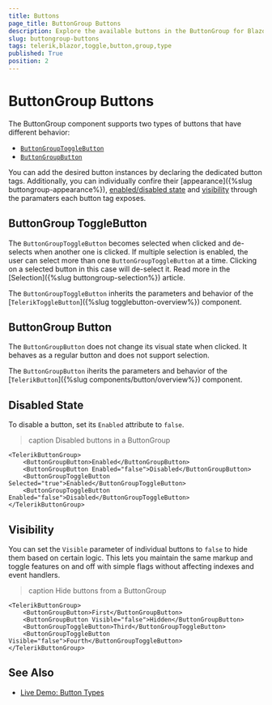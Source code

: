 ```yaml
---
title: Buttons
page_title: ButtonGroup Buttons
description: Explore the available buttons in the ButtonGroup for Blazor.
slug: buttongroup-buttons
tags: telerik,blazor,toggle,button,group,type
published: True
position: 2
---
```


# ButtonGroup Buttons

The ButtonGroup component supports two types of buttons that have different behavior:

* [`ButtonGroupToggleButton`](#buttongroup-togglebutton)
* [`ButtonGroupButton`](#buttongroup-button)

You can add the desired button instances by declaring the dedicated button tags. Additionally, you can individually confire their [appearance]({%slug buttongroup-appearance%}), [enabled/disabled state](#disabled-state) and [visibility](#visibility) through the paramaters each button tag exposes.

## ButtonGroup ToggleButton

The `ButtonGroupToggleButton` becomes selected when clicked and de-selects when another one is clicked. If multiple selection is enabled, the user can select more than one `ButtonGroupToggleButton` at a time. Clicking on a selected button in this case will de-select it. Read more in the [Selection]({%slug buttongroup-selection%}) article.

The `ButtonGroupToggleButton` inherits the parameters and behavior of the [`TelerikToggleButton`]({%slug togglebutton-overview%}) component.

## ButtonGroup Button

The `ButtonGroupButton` does not change its visual state when clicked. It behaves as a regular button and does not support selection.

The `ButtonGroupButton` iherits the parameters and behavior of the [`TelerikButton`]({%slug components/button/overview%}) component.

## Disabled State

To disable a button, set its `Enabled` attribute to `false`.

>caption Disabled buttons in a ButtonGroup

````CSHTML
<TelerikButtonGroup>
    <ButtonGroupButton>Enabled</ButtonGroupButton>
    <ButtonGroupButton Enabled="false">Disabled</ButtonGroupButton>
    <ButtonGroupToggleButton Selected="true">Enabled</ButtonGroupToggleButton>
    <ButtonGroupToggleButton Enabled="false">Disabled</ButtonGroupToggleButton>
</TelerikButtonGroup>
````


## Visibility

You can set the `Visible` parameter of individual buttons to `false` to hide them based on certain logic. This lets you maintain the same markup and toggle features on and off with simple flags without affecting indexes and event handlers.

>caption Hide buttons from a ButtonGroup

````CSHTML
<TelerikButtonGroup>
    <ButtonGroupButton>First</ButtonGroupButton>
    <ButtonGroupButton Visible="false">Hidden</ButtonGroupButton>
    <ButtonGroupToggleButton>Third</ButtonGroupToggleButton>
    <ButtonGroupToggleButton Visible="false">Fourth</ButtonGroupToggleButton>
</TelerikButtonGroup>
````

## See Also

  * [Live Demo: Button Types](https://demos.telerik.com/blazor-ui/buttongroup/button-types)